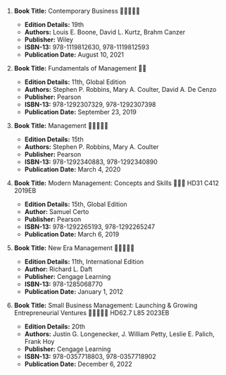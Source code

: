 1. **Book Title:** Contemporary Business 🚨🚨🚨🚨🚨
   - **Edition Details:** 19th
   - **Authors:** Louis E. Boone, David L. Kurtz, Brahm Canzer
   - **Publisher:** Wiley
   - **ISBN-13:** 978-1119812630, 978-1119812593
   - **Publication Date:** August 10, 2021

2. **Book Title:** Fundamentals of Management 📒🚫
   - **Edition Details:** 11th, Global Edition
   - **Authors:** Stephen P. Robbins, Mary A. Coulter, David A. De Cenzo
   - **Publisher:** Pearson
   - **ISBN-13:** 978-1292307329, 978-1292307398
   - **Publication Date:** September 23, 2019

3. **Book Title:** Management 🚨🚨🚨🚨🚨
   - **Edition Details:** 15th
   - **Authors:** Stephen P. Robbins, Mary A. Coulter
   - **Publisher:** Pearson
   - **ISBN-13:** 978-1292340883, 978-1292340890
   - **Publication Date:** March 4, 2020

4. **Book Title:** Modern Management: Concepts and Skills 📒🔐🚫 HD31 C412 2019EB
   - **Edition Details:** 15th, Global Edition
   - **Author:** Samuel Certo
   - **Publisher:** Pearson
   - **ISBN-13:** 978-1292265193, 978-1292265247
   - **Publication Date:** March 6, 2019

5. **Book Title:** New Era Management 🚨🚨🚨🚨🚨
   - **Edition Details:** 11th, International Edition
   - **Author:** Richard L. Daft
   - **Publisher:** Cengage Learning
   - **ISBN-13:** 978-1285068770
   - **Publication Date:** January 1, 2012

6. **Book Title:** Small Business Management: Launching & Growing Entrepreneurial Ventures 🚨🚨🚨🚨🚨 HD62.7 L85 2023EB
   - **Edition Details:** 20th
   - **Authors:** Justin G. Longenecker, J. William Petty, Leslie E. Palich, Frank Hoy 
   - **Publisher:** Cengage Learning
   - **ISBN-13:** 978-0357718803, 978-0357718902
   - **Publication Date:** December 6, 2022

